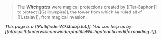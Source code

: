 > The ***Witchgates*** were magical protections created by [[Tar-Baphon]] to protect [[Gallowspire]], the tower from which he ruled all of [[Ustalav]], from magical invasion.



*This page is a [[PathfinderWikiStub|stub]]. You can help us by [[httpspathfinderwikicomwindexphptitleWitchgateactionedit|expanding it]].*







